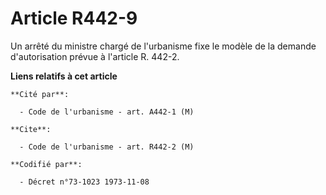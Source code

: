 # Article R442-9

Un arrêté du ministre chargé de l'urbanisme fixe le modèle de la demande d'autorisation prévue à l'article R. 442-2.

**Liens relatifs à cet article**

	**Cité par**:

	  - Code de l'urbanisme - art. A442-1 (M)

	**Cite**:

	  - Code de l'urbanisme - art. R442-2 (M)

	**Codifié par**:

	  - Décret n°73-1023 1973-11-08
